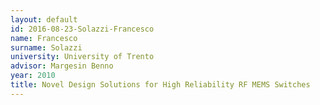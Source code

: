 ```yaml
---
layout: default 
id: 2016-08-23-Solazzi-Francesco
name: Francesco
surname: Solazzi
university: University of Trento
advisor: Margesin Benno
year: 2010
title: Novel Design Solutions for High Reliability RF MEMS Switches
---
```

